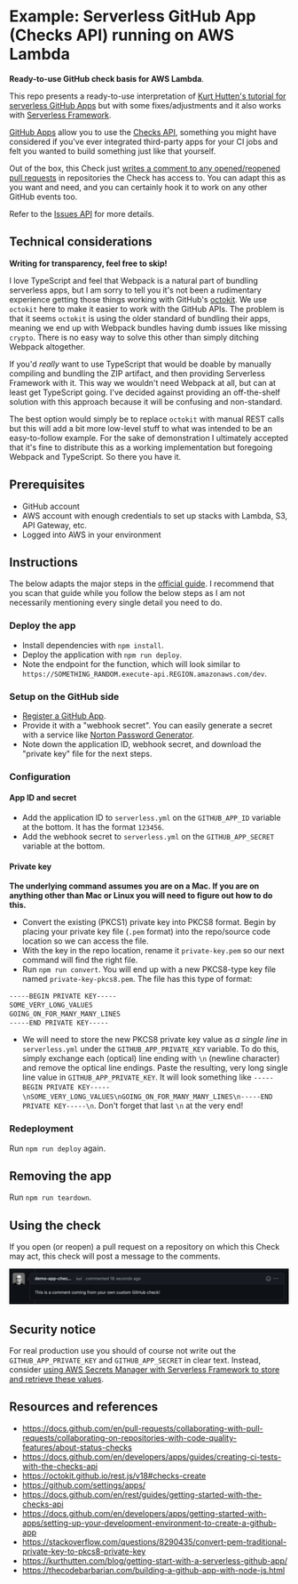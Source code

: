 # Example: Serverless GitHub App (Checks API) running on AWS Lambda

**Ready-to-use GitHub check basis for AWS Lambda**.

This repo presents a ready-to-use interpretation of [Kurt Hutten's tutorial for serverless GitHub Apps](https://kurthutten.com/blog/getting-start-with-a-serverless-github-app/) but with some fixes/adjustments and it also works with [Serverless Framework](https://www.serverless.com).

[GitHub Apps](https://docs.github.com/en/developers/apps/getting-started-with-apps/about-apps) allow you to use the [Checks API](https://docs.github.com/en/rest/checks), something you might have considered if you've ever integrated third-party apps for your CI jobs and felt you wanted to build something just like that yourself.

Out of the box, this Check just [writes a comment to any opened/reopened pull requests](https://docs.github.com/en/rest/pulls/comments) in repositories the Check has access to. You can adapt this as you want and need, and you can certainly hook it to work on any other GitHub events too.

Refer to the [Issues API](https://docs.github.com/en/rest/issues) for more details.

## Technical considerations

**Writing for transparency, feel free to skip!**

I love TypeScript and feel that Webpack is a natural part of bundling serverless apps, but I am sorry to tell you it's not been a rudimentary experience getting those things working with GitHub's [octokit](https://github.com/octokit). We use `octokit` here to make it easier to work with the GitHub APIs. The problem is that it seems `octokit` is using the older standard of bundling their apps, meaning we end up with Webpack bundles having dumb issues like missing `crypto`. There is no easy way to solve this other than simply ditching Webpack altogether.

If you'd _really_ want to use TypeScript that would be doable by manually compiling and bundling the ZIP artifact, and then providing Serverless Framework with it. This way we wouldn't need Webpack at all, but can at least get TypeScript going. I've decided against providing an off-the-shelf solution with this approach because it will be confusing and non-standard.

The best option would simply be to replace `octokit` with manual REST calls but this will add a bit more low-level stuff to what was intended to be an easy-to-follow example. For the sake of demonstration I ultimately accepted that it's fine to distribute this as a working implementation but foregoing Webpack and TypeScript. So there you have it.

## Prerequisites

- GitHub account
- AWS account with enough credentials to set up stacks with Lambda, S3, API Gateway, etc.
- Logged into AWS in your environment

## Instructions

The below adapts the major steps in the [official guide](https://docs.github.com/en/developers/apps/getting-started-with-apps/setting-up-your-development-environment-to-create-a-github-app). I recommend that you scan that guide while you follow the below steps as I am not necessarily mentioning every single detail you need to do.

### Deploy the app

- Install dependencies with `npm install`.
- Deploy the application with `npm run deploy`.
- Note the endpoint for the function, which will look similar to `https://SOMETHING_RANDOM.execute-api.REGION.amazonaws.com/dev`.

### Setup on the GitHub side

- [Register a GitHub App](https://docs.github.com/en/developers/apps/getting-started-with-apps/setting-up-your-development-environment-to-create-a-github-app#step-2-register-a-new-github-app).
- Provide it with a "webhook secret". You can easily generate a secret with a service like [Norton Password Generator](https://my.norton.com/extspa/passwordmanager?path=pwd-gen).
- Note down the application ID, webhook secret, and download the "private key" file for the next steps.

### Configuration

#### App ID and secret

- Add the application ID to `serverless.yml` on the `GITHUB_APP_ID` variable at the bottom. It has the format `123456`.
- Add the webhook secret to `serverless.yml` on the `GITHUB_APP_SECRET` variable at the bottom.

#### Private key

**The underlying command assumes you are on a Mac. If you are on anything other than Mac or Linux you will need to figure out how to do this.**

- Convert the existing (PKCS1) private key into PKCS8 format. Begin by placing your private key file (`.pem` format) into the repo/source code location so we can access the file.
- With the key in the repo location, rename it `private-key.pem` so our next command will find the right file.
- Run `npm run convert`. You will end up with a new PKCS8-type key file named `private-key-pkcs8.pem`. The file has this type of format:

```
-----BEGIN PRIVATE KEY-----
SOME_VERY_LONG_VALUES
GOING_ON_FOR_MANY_MANY_LINES
-----END PRIVATE KEY-----
```

- We will need to store the new PKCS8 private key value as _a single line_ in `serverless.yml` under the `GITHUB_APP_PRIVATE_KEY` variable. To do this, simply exchange each (optical) line ending with `\n` (newline character) and remove the optical line endings. Paste the resulting, very long single line value in `GITHUB_APP_PRIVATE_KEY`. It will look something like `-----BEGIN PRIVATE KEY-----\nSOME_VERY_LONG_VALUES\nGOING_ON_FOR_MANY_MANY_LINES\n-----END PRIVATE KEY-----\n`. Don't forget that last `\n` at the very end!

### Redeployment

Run `npm run deploy` again.

## Removing the app

Run `npm run teardown`.

## Using the check

If you open (or reopen) a pull request on a repository on which this Check may act, this check will post a message to the comments.

![Demo GitHub Check message](./demo-message.png)

## Security notice

For real production use you should of course not write out the `GITHUB_APP_PRIVATE_KEY` and `GITHUB_APP_SECRET` in clear text. Instead, consider [using AWS Secrets Manager with Serverless Framework to store and retrieve these values](https://www.serverless.com/framework/docs/providers/aws/guide/variables#reference-variables-using-aws-secrets-manager).

## Resources and references

- https://docs.github.com/en/pull-requests/collaborating-with-pull-requests/collaborating-on-repositories-with-code-quality-features/about-status-checks
- https://docs.github.com/en/developers/apps/guides/creating-ci-tests-with-the-checks-api
- https://octokit.github.io/rest.js/v18#checks-create
- https://github.com/settings/apps/
- https://docs.github.com/en/rest/guides/getting-started-with-the-checks-api
- https://docs.github.com/en/developers/apps/getting-started-with-apps/setting-up-your-development-environment-to-create-a-github-app
- https://stackoverflow.com/questions/8290435/convert-pem-traditional-private-key-to-pkcs8-private-key
- https://kurthutten.com/blog/getting-start-with-a-serverless-github-app/
- https://thecodebarbarian.com/building-a-github-app-with-node-js.html
